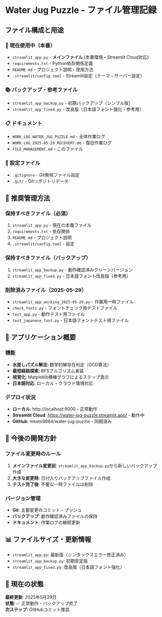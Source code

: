 # Water Jug Puzzle - ファイル管理記録

## ファイル構成と用途

### 🎯 現在使用中（本番）
- `streamlit_app.py` - **メインファイル** (本番環境・Streamlit Cloud対応)
- `requirements.txt` - Python依存関係定義
- `README.md` - プロジェクト説明・使用方法
- `.streamlit/config.toml` - Streamlit設定（テーマ・サーバー設定）

### 📚 バックアップ・参考ファイル
- `streamlit_app_backup.py` - 初期バックアップ（シンプル版）
- `streamlit_app_fixed.py` - 改良版（日本語フォント強化・参考用）

### 📋 ドキュメント
- `WORK_LOG_WATER_JUG_PUZZLE.md` - 全体作業ログ
- `WORK_LOG_2025-05-29_RECOVERY.md` - 復旧作業ログ
- `FILE_MANAGEMENT.md` - このファイル

### 🔧 設定ファイル
- `.gitignore` - Git無視ファイル設定
- `.git/` - Gitリポジトリデータ

## 📁 推奨管理方法

### 保持すべきファイル（必須）
1. `streamlit_app.py` - 現在の本番ファイル
2. `requirements.txt` - 依存関係
3. `README.md` - プロジェクト説明
4. `.streamlit/config.toml` - 設定

### 保持すべきファイル（バックアップ）
1. `streamlit_app_backup.py` - 動作確認済みクリーンバージョン
2. `streamlit_app_fixed.py` - 日本語フォント改良版（参考用）

### 削除済みファイル（2025-05-29）
- `streamlit_app_working_2025-05-29.py` - 作業用一時ファイル
- `check_fonts.py` - フォントチェック用テストファイル
- `test_app.py` - 動作テスト用ファイル
- `test_japanese_font.py` - 日本語フォントテスト用ファイル

## 🎯 アプリケーション概要

### 機能
- **水差しパズル解法**: 数学的解存在判定（GCD算法）
- **最短経路探索**: BFSアルゴリズム実装
- **視覚化**: Matplotlib横棒グラフによるステップ表示
- **日本語対応**: ローカル・クラウド環境対応

### デプロイ状況
- **ローカル**: http://localhost:9000 - 正常動作
- **Streamlit Cloud**: https://water-jug-puzzle.streamlit.app/ - 動作中
- **GitHub**: mkato9984/water-jug-puzzle - 同期済み

## 🔄 今後の開発方針

### ファイル変更時のルール
1. **メインファイル変更前**: `streamlit_app_backup.py`から新しいバックアップ作成
2. **大きな変更時**: 日付入りバックアップファイル作成
3. **テスト完了後**: 不要な一時ファイルは削除

### バージョン管理
- **Git**: 主要変更のコミット・プッシュ
- **バックアップ**: 動作確認済みファイルの保持
- **ドキュメント**: 作業ログの継続更新

## 📊 ファイルサイズ・更新情報
- `streamlit_app.py`: 最新版（シンタックスエラー修正済み）
- `streamlit_app_backup.py`: 初期安定版
- `streamlit_app_fixed.py`: 改良版（日本語フォント強化）

## 🏁 現在の状態
**最終更新**: 2025年5月29日  
**状態**: ✅ 正常動作・バックアップ完了  
**次ステップ**: GitHubコミット推奨
